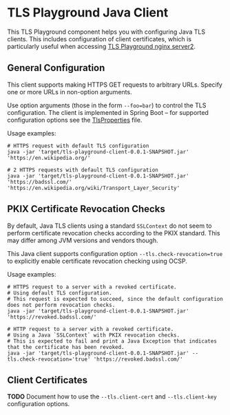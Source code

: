 # TLS Playground Java Client

This TLS Playground component helps you with configuring Java TLS clients. This includes configuration of client certificates, which is particularly useful when accessing [TLS Playground nginx server2](../server-nginx/).



## General Configuration

This client supports making HTTPS GET requests to arbitrary URLs. Specify one or more URLs in non-option arguments.

Use option arguments (those in the form `--foo=bar`) to control the TLS configuration. The client is implemented in Spring Boot – for supported configuration options see the [TlsProperties](src/main/java/com/sap/cx/jester/tlsplayground/client/tls/TlsProperties.java) file.

Usage examples:

```
# HTTPS request with default TLS configuration
java -jar 'target/tls-playground-client-0.0.1-SNAPSHOT.jar' 'https://en.wikipedia.org/' 

# 2 HTTPS requests with default TLS configuration
java -jar 'target/tls-playground-client-0.0.1-SNAPSHOT.jar' 'https://badssl.com/' 'https://en.wikipedia.org/wiki/Transport_Layer_Security'
```


## PKIX Certificate Revocation Checks

By default, Java TLS clients using a standard `SSLContext` do not seem to perform certificate revocation checks according to the PKIX standard. This may differ among JVM versions and vendors though.

This Java client supports configuration option `--tls.check-revocation=true` to explicitly enable certificate revocation checking using OCSP.

Usage examples:
```
# HTTPS request to a server with a revoked certificate.
# Using default TLS configuration.
# This request is expected to succeed, since the default configuration does not perform revocation checks.
java -jar 'target/tls-playground-client-0.0.1-SNAPSHOT.jar' 'https://revoked.badssl.com/'

# HTTP request to a server with a revoked certificate.
# Using a Java `SSLContext` with PKIX revocation checks.
# This is expected to fail and print a Java Exception that indicates that the certificate has been revoked.
java -jar 'target/tls-playground-client-0.0.1-SNAPSHOT.jar' --tls.check-revocation='true' 'https://revoked.badssl.com/'
```


## Client Certificates

**TODO** Document how to use the `--tls.client-cert` and `--tls.client-key` configuration options.
